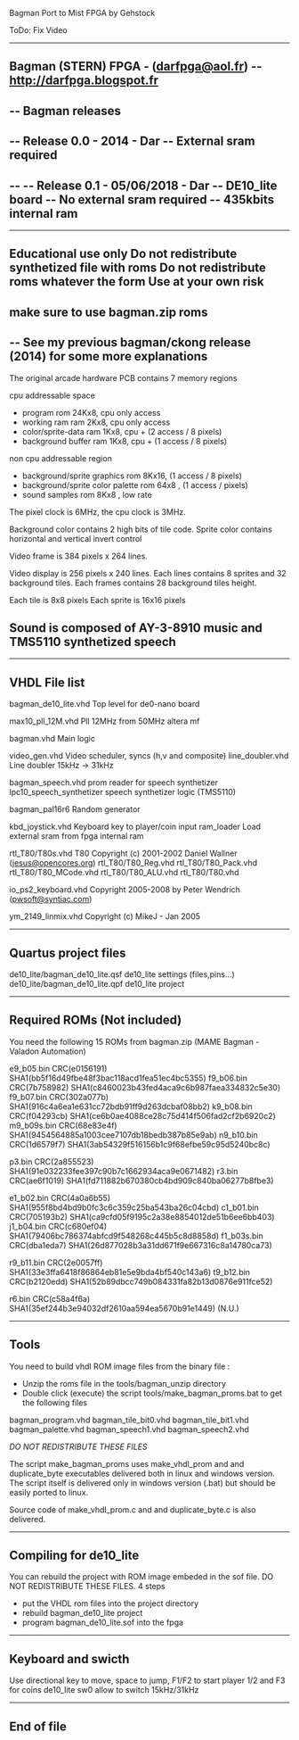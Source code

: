 Bagman Port to Mist FPGA by Gehstock


ToDo: Fix Video





-------------------------------------------------
Bagman (STERN) FPGA - (darfpga@aol.fr)
-- http://darfpga.blogspot.fr
-------------------------------------------------
-- Bagman releases
--
-- Release 0.0 - 2014 - Dar
--	External sram required
--
--
-- Release 0.1 - 05/06/2018 - Dar
--      DE10_lite board
--	No external sram required
--	435kbits internal ram
--
-------------------------------------------------
Educational use only
Do not redistribute synthetized file with roms
Do not redistribute roms whatever the form
Use at your own risk
--------------------------------------------------------------------
make sure to use bagman.zip roms
-------------------------------------------------------------------------
-- See my previous bagman/ckong release (2014) for some more explanations
-------------------------------------------------------------------------
The original arcade hardware PCB contains 7 memory regions

 cpu addressable space
 
 - program                  rom  24Kx8, cpu only access
 - working ram              ram   2Kx8, cpu only access
 - color/sprite-data        ram   1Kx8, cpu + (2 access / 8 pixels)
 - background buffer        ram   1Kx8, cpu + (1 access / 8 pixels)

 non cpu addressable region   

 - background/sprite graphics      rom 8Kx16, (1 access / 8 pixels) 
 - background/sprite color palette rom 64x8 , (1 access / pixels)
 - sound samples                   rom 8Kx8 , low rate

The pixel clock is 6MHz, the cpu clock is 3MHz.
 
Background color contains 2 high bits of tile code.
Sprite color contains horizontal and vertical invert control  
 
Video frame is 384 pixels x 264 lines.
  
Video display is 256 pixels x 240 lines.
Each lines contains 8 sprites and 32 background tiles. 
Each frames contains 28 background tiles height.

Each tile is 8x8 pixels
Each sprite is 16x16 pixels

Sound is composed of AY-3-8910 music and TMS5110 synthetized speech 
--------------------------------------------------------------------

---------------
VHDL File list 
---------------

bagman_de10_lite.vhd     Top level for de0-nano board

max10_pll_12M.vhd        Pll 12MHz from 50MHz altera mf

bagman.vhd               Main logic

video_gen.vhd            Video scheduler, syncs (h,v and composite)
line_doubler.vhd         Line doubler 15kHz -> 31kHz

bagman_speech.vhd        prom reader for speech synthetizer
lpc10_speech_synthetizer speech synthetizer logic (TMS5110) 

bagman_pal16r6           Random generator

kbd_joystick.vhd         Keyboard key to player/coin input
ram_loader               Load external sram from fpga internal ram

rtl_T80/T80s.vhd         T80 Copyright (c) 2001-2002 Daniel Wallner (jesus@opencores.org)
rtl_T80/T80_Reg.vhd
rtl_T80/T80_Pack.vhd
rtl_T80/T80_MCode.vhd
rtl_T80/T80_ALU.vhd
rtl_T80/T80.vhd

io_ps2_keyboard.vhd      Copyright 2005-2008 by Peter Wendrich (pwsoft@syntiac.com)

ym_2149_linmix.vhd       Copyright (c) MikeJ - Jan 2005

----------------------
Quartus project files
----------------------
de10_lite/bagman_de10_lite.qsf       de10_lite settings (files,pins...) 
de10_lite/bagman_de10_lite.qpf       de10_lite project

-----------------------------
Required ROMs (Not included)
-----------------------------
You need the following 15 ROMs from bagman.zip 
(MAME Bagman - Valadon Automation)

e9_b05.bin  CRC(e0156191) SHA1(bb5f16d49fbe48f3bac118acd1fea51ec4bc5355)
f9_b06.bin  CRC(7b758982) SHA1(c8460023b43fed4aca9c6b987faea334832c5e30)
f9_b07.bin  CRC(302a077b) SHA1(916c4a6ea1e631cc72bdb91ff9d263dcbaf08bb2)
k9_b08.bin  CRC(f04293cb) SHA1(ce6b0ae4088ce28c75d414f506fad2cf2b6920c2)
m9_b09s.bin CRC(68e83e4f) SHA1(9454564885a1003cee7107db18bedb387b85e9ab)
n9_b10.bin  CRC(1d6579f7) SHA1(3ab54329f516156b1c9f68efbe59c95d5240bc8c)

p3.bin      CRC(2a855523) SHA1(91e032233fee397c90b7c1662934aca9e0671482)
r3.bin      CRC(ae6f1019) SHA1(fd711882b670380cb4bd909c840ba06277b8fbe3)

e1_b02.bin  CRC(4a0a6b55) SHA1(955f8bd4bd9b0fc3c6c359c25ba543ba26c04cbd)
c1_b01.bin  CRC(705193b2) SHA1(ca9cfd05f9195c2a38e8854012de51b6ee6bb403)
j1_b04.bin  CRC(c680ef04) SHA1(79406bc786374abfcd9f548268c445b5c8d8858d)
f1_b03s.bin CRC(dba1eda7) SHA1(26d877028b3a31dd671f9e667316c8a14780ca73)

r9_b11.bin  CRC(2e0057ff) SHA1(33e3ffa6418f86864eb81e5e9bda4bf540c143a6)
t9_b12.bin  CRC(b2120edd) SHA1(52b89dbcc749b084331fa82b13d0876e911fce52)

r6.bin      CRC(c58a4f6a) SHA1(35ef244b3e94032df2610aa594ea5670b91e1449) (N.U.)

------
Tools 
------
You need to build vhdl ROM image files from the binary file :
 - Unzip the roms file in the tools/bagman_unzip directory
 - Double click (execute) the script tools/make_bagman_proms.bat to get the following files

bagman_program.vhd
bagman_tile_bit0.vhd
bagman_tile_bit1.vhd
bagman_palette.vhd
bagman_speech1.vhd
bagman_speech2.vhd

*DO NOT REDISTRIBUTE THESE FILES*

The script make_bagman_proms uses make_vhdl_prom and and duplicate_byte executables delivered both in linux and windows version. The script itself is delivered only in windows version (.bat) but should be easily ported to linux.

Source code of make_vhdl_prom.c and and duplicate_byte.c is also delivered.

---------------------------------
Compiling for de10_lite
---------------------------------
You can rebuild the project with ROM image embeded in the sof file. DO NOT REDISTRIBUTE THESE FILES.
4 steps

 - put the VHDL rom files into the project directory
 - rebuild bagman_de10_lite project
 - program bagman_de10_lite.sof into the fpga 

--------------------
Keyboard and swicth
--------------------
Use directional key to move, space to jump, F1/F2 to start player 1/2 and F3 for coins
de10_lite sw0 allow to switch 15kHz/31kHz

------------------------
End of file
------------------------
